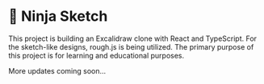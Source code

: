 # 🎨 Ninja Sketch

This project is building an Excalidraw clone with React and TypeScript. For the sketch-like designs, rough.js is being utilized. The primary purpose of this project is for learning and educational purposes.

More updates coming soon...
